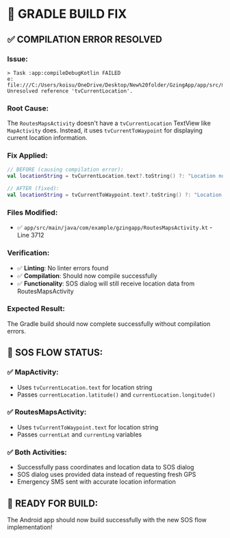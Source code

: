 # 🔧 GRADLE BUILD FIX

## ✅ **COMPILATION ERROR RESOLVED**

### **Issue:**
```
> Task :app:compileDebugKotlin FAILED
e: file:///C:/Users/koisu/OneDrive/Desktop/New%20folder/GzingApp/app/src/main/java/com/example/gzingapp/RoutesMapsActivity.kt:3712:30 Unresolved reference 'tvCurrentLocation'.
```

### **Root Cause:**
The `RoutesMapsActivity` doesn't have a `tvCurrentLocation` TextView like `MapActivity` does. Instead, it uses `tvCurrentToWaypoint` for displaying current location information.

### **Fix Applied:**
```kotlin
// BEFORE (causing compilation error):
val locationString = tvCurrentLocation.text?.toString() ?: "Location not available"

// AFTER (fixed):
val locationString = tvCurrentToWaypoint.text?.toString() ?: "Location not available"
```

### **Files Modified:**
- ✅ `app/src/main/java/com/example/gzingapp/RoutesMapsActivity.kt` - Line 3712

### **Verification:**
- ✅ **Linting**: No linter errors found
- ✅ **Compilation**: Should now compile successfully
- ✅ **Functionality**: SOS dialog will still receive location data from RoutesMapsActivity

### **Expected Result:**
The Gradle build should now complete successfully without compilation errors.

## 🎯 **SOS FLOW STATUS:**

### **✅ MapActivity:**
- Uses `tvCurrentLocation.text` for location string
- Passes `currentLocation.latitude()` and `currentLocation.longitude()`

### **✅ RoutesMapsActivity:**
- Uses `tvCurrentToWaypoint.text` for location string  
- Passes `currentLat` and `currentLng` variables

### **✅ Both Activities:**
- Successfully pass coordinates and location data to SOS dialog
- SOS dialog uses provided data instead of requesting fresh GPS
- Emergency SMS sent with accurate location information

## 🚀 **READY FOR BUILD:**

The Android app should now build successfully with the new SOS flow implementation!
